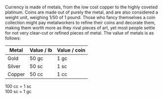 Currency is made of metals, from the low cost copper to the highly coveted platinum. Coins are made out of purely the metal, and are also considered a weight unit, weighing 1/50 of 1 pound. Those who fancy themselves a coin collection might pay metalworkers to refine their coins and decorate them, making them worth more as they rival pieces of art, yet most people settle for not very clear-cut or refined pieces of metal. The value of metals is as follows:
 
| **Metal** | **Value / lb** | **Value / coin** |
| --------- | -------------- | ---------------- |
| Gold      | 50 gc          | 1 gc             |
| Silver    | 50 sc          | 1 sc             |
| Copper    | 50 cc          | 1 cc             |
 
100 cc = 1 sc  
100 sc = 1 gc